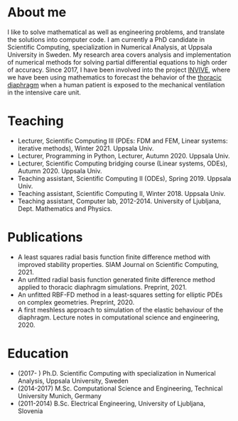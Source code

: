 # About me
I like to solve mathematical as well as engineering problems, and translate the solutions into computer code. I am currently a PhD candidate in Scientific Computing, specialization in Numerical Analysis, at Uppsala University in Sweden. My research area covers analysis and implementation of numerical methods for solving partial differential equations to high order of accuracy. Since 2017, I have been involved into the project [INVIVE](https://www.it.uu.se/research/scientific_computing/project/rbf/biomech), where we have been using mathematics to forecast the behavior of the [thoracic diaphragm](https://en.wikipedia.org/wiki/Thoracic_diaphragm) when a human patient is exposed to the mechanical ventilation in the intensive care unit.

# Teaching
* Lecturer, Scientific Computing III (PDEs: FDM and FEM, Linear systems: iterative methods), Winter 2021. Uppsala Univ.
* Lecturer, Programming in Python, Lecturer, Autumn 2020. Uppsala Univ.
* Lecturer, Scientific Computing bridging course (Linear systems, ODEs), Autumn 2020. Uppsala Univ.
* Teaching assistant, Scientific Computing II (ODEs), Spring 2019. Uppsala Univ.
* Teaching assistant, Scientific Computing II, Winter 2018. Uppsala Univ.
* Teaching assistant, Computer lab, 2012-2014. University of Ljubljana, Dept. Mathematics and Physics.

# Publications
- A least squares radial basis function finite difference method with improved stability properties. SIAM Journal on Scientific Computing, 2021.
- An unfitted radial basis function generated finite difference method applied to thoracic diaphragm simulations. Preprint, 2021.
- An unfitted RBF-FD method in a least-squares setting for elliptic PDEs on complex geometries. Preprint, 2020.
- A first meshless approach to simulation of the elastic behaviour of the diaphragm. Lecture notes in computational science and engineering, 2020.

# Education
- (2017- ) Ph.D. Scientific Computing with specialization in Numerical Analysis, Uppsala University, Sweden
- (2014-2017) M.Sc. Computational Science and Engineering, Technical University Munich, Germany
- (2011-2014) B.Sc. Electrical Engineering, University of Ljubljana, Slovenia
